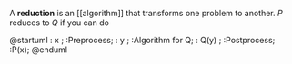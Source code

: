 A **reduction** is an [[algorithm]] that transforms one problem to another. $P$ reduces to $Q$ if you can do

@startuml
: x ;
:Preprocess;
: y ;
:Algorithm for Q;
: Q(y) ;
:Postprocess;
:P(x);
@enduml